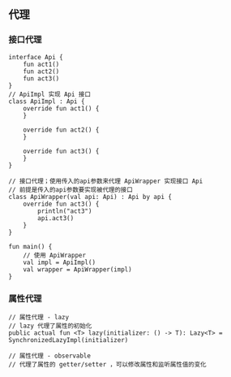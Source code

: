 ## 代理

### 接口代理

    interface Api {
        fun act1()
        fun act2()
        fun act3()
    }
    // ApiImpl 实现 Api 接口
    class ApiImpl : Api {
        override fun act1() {
        }

        override fun act2() {
        }

        override fun act3() {
        }
    }

    // 接口代理；使用传入的api参数来代理 ApiWrapper 实现接口 Api
    // 前提是传入的api参数要实现被代理的接口
    class ApiWrapper(val api: Api) : Api by api {
        override fun act3() {
            println("act3")
            api.act3()
        }
    }

    fun main() {
    	// 使用 ApiWrapper
        val impl = ApiImpl()
        val wrapper = ApiWrapper(impl)
    }

### 属性代理

    // 属性代理 - lazy
    // lazy 代理了属性的初始化
    public actual fun <T> lazy(initializer: () -> T): Lazy<T> = SynchronizedLazyImpl(initializer)

    // 属性代理 - observable
    // 代理了属性的 getter/setter ，可以修改属性和监听属性值的变化
